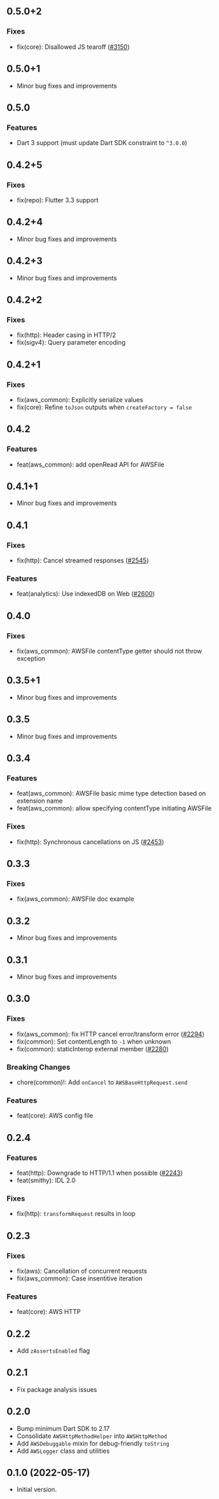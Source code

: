 ## 0.5.0+2

### Fixes
- fix(core): Disallowed JS tearoff ([#3150](https://github.com/aws-amplify/amplify-flutter/pull/3150))

## 0.5.0+1

- Minor bug fixes and improvements

## 0.5.0

### Features
- Dart 3 support (must update Dart SDK constraint to `^3.0.0`)

## 0.4.2+5

### Fixes
- fix(repo): Flutter 3.3 support

## 0.4.2+4

- Minor bug fixes and improvements

## 0.4.2+3

- Minor bug fixes and improvements

## 0.4.2+2

### Fixes
- fix(http): Header casing in HTTP/2
- fix(sigv4): Query parameter encoding

## 0.4.2+1

### Fixes
- fix(aws_common): Explicitly serialize values
- fix(core): Refine `toJson` outputs when `createFactory = false`

## 0.4.2

### Features
- feat(aws_common): add openRead API for AWSFile

## 0.4.1+1

- Minor bug fixes and improvements

## 0.4.1

### Fixes
- fix(http): Cancel streamed responses ([#2545](https://github.com/aws-amplify/amplify-flutter/pull/2545))

### Features
- feat(analytics): Use indexedDB on Web ([#2600](https://github.com/aws-amplify/amplify-flutter/pull/2600))

## 0.4.0

### Fixes
- fix(aws_common): AWSFile contentType getter should not throw exception

## 0.3.5+1

- Minor bug fixes and improvements

## 0.3.5

- Minor bug fixes and improvements

## 0.3.4

### Features
- feat(aws_common): AWSFile basic mime type detection based on extension name
- feat(aws_common): allow specifying contentType initiating AWSFile

### Fixes
- fix(http): Synchronous cancellations on JS ([#2453](https://github.com/aws-amplify/amplify-flutter/pull/2453))

## 0.3.3

### Fixes
- fix(aws_common): AWSFile doc example

## 0.3.2

- Minor bug fixes and improvements

## 0.3.1

- Minor bug fixes and improvements

## 0.3.0

### Fixes
- fix(aws_common): fix HTTP cancel error/transform error ([#2294](https://github.com/aws-amplify/amplify-flutter/pull/2294))
- fix(common): Set contentLength to `-1` when unknown
- fix(common): staticInterop external member ([#2280](https://github.com/aws-amplify/amplify-flutter/pull/2280))

### Breaking Changes
- chore(common)!: Add `onCancel` to `AWSBaseHttpRequest.send`

### Features
- feat(core): AWS config file

## 0.2.4

### Features
- feat(http): Downgrade to HTTP/1.1 when possible ([#2243](https://github.com/aws-amplify/amplify-flutter/pull/2243))
- feat(smithy): IDL 2.0

### Fixes
- fix(http): `transformRequest` results in loop

## 0.2.3

### Fixes
- fix(aws): Cancellation of concurrent requests
- fix(aws_common): Case insentitive iteration

### Features
- feat(core): AWS HTTP

## 0.2.2

- Add `zAssertsEnabled` flag

## 0.2.1

- Fix package analysis issues

## 0.2.0

- Bump minimum Dart SDK to 2.17
- Consolidate `AWSHttpMethodHelper` into `AWSHttpMethod`
- Add `AWSDebuggable` mixin for debug-friendly `toString`
- Add `AWSLogger` class and utilities

## 0.1.0 (2022-05-17)

- Initial version.
